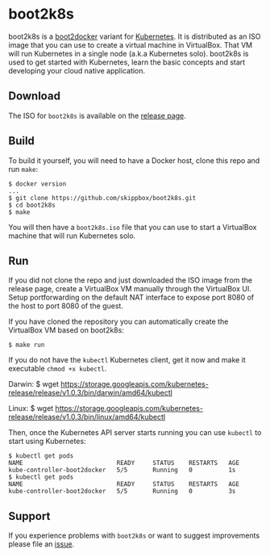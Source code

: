 boot2k8s
========

boot2k8s is a [boot2docker](https://github.com/boot2docker/boot2docker) variant for [Kubernetes](http://kubernetes.io).
It is distributed as an ISO image that you can use to create a virtual machine in VirtualBox. That VM will run Kubernetes in a single node (a.k.a Kubernetes solo).
boot2k8s is used to get started with Kubernetes, learn the basic concepts and start developing your cloud native application.

Download
--------

The ISO for `boot2k8s` is available on the [release page](https://github.com/skippbox/boot2k8s/releases).

Build
-----

To build it yourself, you will need to have a Docker host, clone this repo and run `make`:

    $ docker version
    ...
    $ git clone https://github.com/skippbox/boot2k8s.git
    $ cd boot2k8s
    $ make

You will then have a `boot2k8s.iso` file that you can use to start a VirtualBox machine that will run Kubernetes solo.

Run
---

If you did not clone the repo and just downloaded the ISO image from the release page, create a VirtualBox VM manually through the VirtualBox UI.
Setup portforwarding on the default NAT interface to expose port 8080 of the host to port 8080 of the guest.

If you have cloned the repository you can automatically create the VirtualBox VM based on boot2k8s:

    $ make run

If you do not have the `kubectl` Kubernetes client, get it now and make it executable `chmod +x kubectl`.

Darwin:
    $ wget https://storage.googleapis.com/kubernetes-release/release/v1.0.3/bin/darwin/amd64/kubectl

Linux:
    $ wget https://storage.googleapis.com/kubernetes-release/release/v1.0.3/bin/linux/amd64/kubectl

Then, once the Kubernetes API server starts running you can use `kubectl` to start using Kubernetes:

    $ kubectl get pods
    NAME                          READY     STATUS    RESTARTS   AGE
    kube-controller-boot2docker   5/5       Running   0          1s
    $ kubectl get pods
    NAME                          READY     STATUS    RESTARTS   AGE
    kube-controller-boot2docker   5/5       Running   0          3s

Support
-------

If you experience problems with `boot2k8s` or want to suggest improvements please file an [issue](https://github.com/skippbox/boot2k8s/issues).

